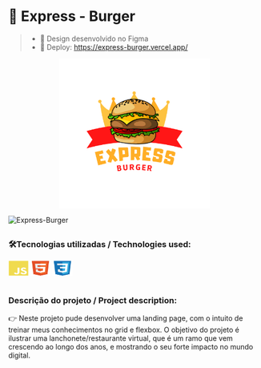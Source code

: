 # 🍔 Express - Burger
> - 🚨 Design desenvolvido no Figma
> - 🔗 Deploy: https://express-burger.vercel.app/

<p align="center">
<img align="center" width= "300" src="https://raw.githubusercontent.com/sales-araujo/Express-Burger/25d5fb8a79829bbc481d069b38108a8c34758a89/img/logo/Logo.svg">  
</p>  


![Express-Burger](https://user-images.githubusercontent.com/101731656/163925267-b0b5bd54-e176-41a2-9fa6-c6bc19c4f0c1.gif)

##

<h3>🛠Tecnologias utilizadas / Technologies used:</h3>

<div>
<img align="center" alt="Sales-Js" height="30" width="40" src="https://raw.githubusercontent.com/devicons/devicon/master/icons/javascript/javascript-plain.svg">
<img align="center" alt="Sales-HTML" height="30" width="40" src="https://raw.githubusercontent.com/devicons/devicon/master/icons/html5/html5-original.svg">
<img align="center" alt="Sales-CSS" height="30" width="40" src="https://raw.githubusercontent.com/devicons/devicon/master/icons/css3/css3-original.svg">
</div>

#
<h3>Descrição do projeto / Project description:</h3>
<p>👉 Neste projeto pude desenvolver uma landing page, com o intuito de treinar meus conhecimentos no grid e flexbox. O objetivo do projeto é ilustrar uma lanchonete/restaurante virtual, que é um ramo que vem crescendo ao longo dos anos, e mostrando o seu forte impacto no mundo digital.</p>
